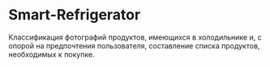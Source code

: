 # Smart-Refrigerator
Классификация фотографий продуктов, имеющихся в холодильнике и, с опорой на предпочтения пользователя, составление списка продуктов, необходимых к покупке.
